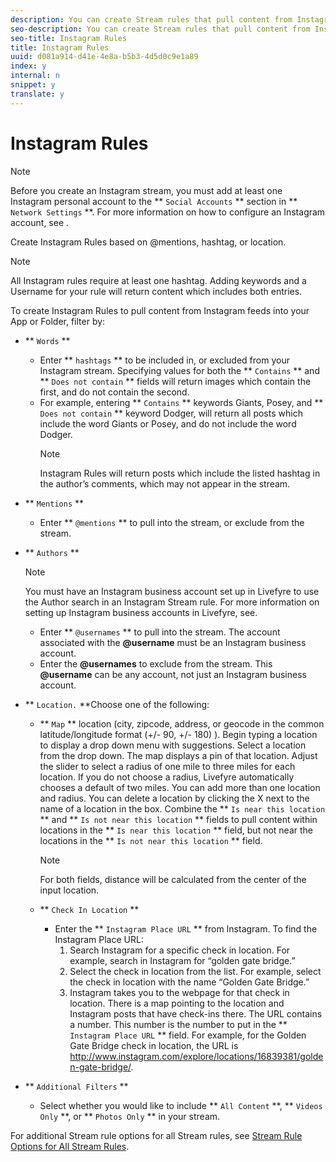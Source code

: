 ```yaml
---
description: You can create Stream rules that pull content from Instagram.
seo-description: You can create Stream rules that pull content from Instagram.
seo-title: Instagram Rules
title: Instagram Rules
uuid: d081a914-d41e-4e8a-b5b3-4d5d0c9e1a89
index: y
internal: n
snippet: y
translate: y
---
```


# Instagram Rules


>[!NOTE]
>
>Before you create an Instagram stream, you must add at least one Instagram personal account to the ** `Social Accounts` ** section in ** `Network Settings` **. For more information on how to configure an Instagram account, see [](c_about_instagram_accounts.md#c_about_instagram_accounts).


Create Instagram Rules based on @mentions, hashtag, or location.

>[!NOTE]
>
>All Instagram rules require at least one hashtag. Adding keywords and a Username for your rule will return content which includes both entries.

To create Instagram Rules to pull content from Instagram feeds into your App or Folder, filter by:

* ** `Words` **
    * Enter ** `hashtags` ** to be included in, or excluded from your Instagram stream. Specifying values for both the ** `Contains` ** and ** `Does not contain` ** fields will return images which contain the first, and do not contain the second.
    * For example, entering ** `Contains` ** keywords Giants, Posey, and ** `Does not contain` ** keyword Dodger, will return all posts which include the word Giants or Posey, and do not include the word Dodger.
      >[!NOTE]
      >
      >Instagram Rules will return posts which include the listed hashtag in the author’s comments, which may not appear in the stream.


* ** `Mentions` **
    * Enter ** `@mentions` ** to pull into the stream, or exclude from the stream.

* ** `Authors` **
  >[!NOTE]
  >
  >You must have an Instagram business account set up in Livefyre to use the Author search in an Instagram Stream rule. For more information on setting up Instagram business accounts in Livefyre, see[](c_about_instagram_accounts.md#c_about_instagram_accounts).

    * Enter ** `@usernames` ** to pull into the stream. The account associated with the **@username** must be an Instagram business account.
    * Enter the **@usernames** to exclude from the stream. This **@username** can be any account, not just an Instagram business account.

* ** `Location.` **Choose one of the following:
    * ** `Map` ** location (city, zipcode, address, or geocode in the common latitude/longitude format (+/- 90, +/- 180) ). Begin typing a location to display a drop down menu with suggestions. Select a location from the drop down. The map displays a pin of that location. Adjust the slider to select a radius of one mile to three miles for each location. If you do not choose a radius, Livefyre automatically chooses a default of two miles.
      You can add more than one location and radius. You can delete a location by clicking the X next to the name of a location in the box.
      Combine the ** `Is near this location` ** and ** `Is not near this location` ** fields to pull content within locations in the ** `Is near this location` ** field, but not near the locations in the ** `Is not near this location` ** field.

      >[!NOTE]
      >
      >For both fields, distance will be calculated from the center of the input location.


    * ** `Check In Location` ** 
        * Enter the ** `Instagram Place URL` ** from Instagram. To find the Instagram Place URL:        
            1. Search Instagram for a specific check in location. For example, search in Instagram for “golden gate bridge.”
            1. Select the check in location from the list. For example, select the check in location with the name “Golden Gate Bridge.”
            1. Instagram takes you to the webpage for that check in location. There is a map pointing to the location and Instagram posts that have check-ins there. The URL contains a number. This number is the number to put in the ** `Instagram Place URL` ** field. For example, for the Golden Gate Bridge check in location, the URL is http://www.instagram.com/explore/locations/16839381/golden-gate-bridge/.



* ** `Additional Filters` **
    * Select whether you would like to include ** `All Content` **, ** `Videos Only` **, or ** `Photos Only` ** in your stream.

For additional Stream rule options for all Stream rules, see [Stream Rule Options for All Stream Rules](c_stream_rule_options_for_all_stream_rules.md#c_stream_rule_options_for_all_stream_rules). 
